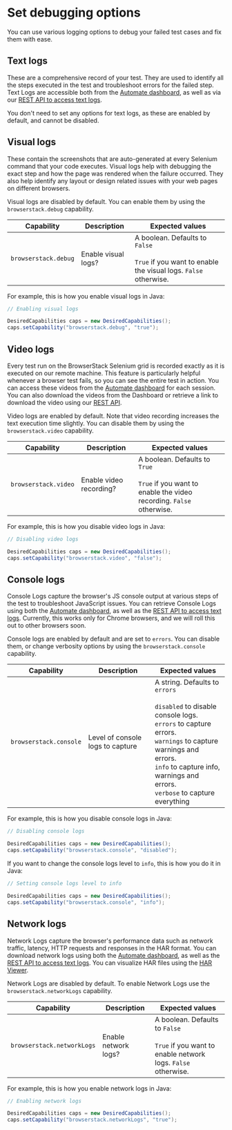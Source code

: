 # Set debugging options

You can use various logging options to debug your failed test cases and fix them with ease.

## Text logs
These are a comprehensive record of your test. They are used to identify all the steps executed in the test and troubleshoot errors for the failed step. Text Logs are accessible both from the [Automate dashboard](https://automate.browserstack.com/dashboard), as well as via our [REST API to access text logs](https://www.browserstack.com/automate/rest-api).

You don't need to set any options for text logs, as these are enabled by default, and cannot be disabled.

## Visual logs
These contain the screenshots that are auto-generated at every Selenium command that your code executes. Visual logs help with debugging the exact step and how the page was rendered when the failure occurred. They also help identify any layout or design related issues with your web pages on different browsers.

Visual logs are disabled by default. You can enable them by using the `browserstack.debug` capability.

| Capability | Description | Expected values |
| ---------- | ----------- | --------------- |
| `browserstack.debug`  | Enable visual logs? | A boolean. Defaults to `False` <br/><br/> `True` if you want to enable the visual logs. `False` otherwise. |

For example, this is how you enable visual logs in Java:

```java
// Enabling visual logs

DesiredCapabilities caps = new DesiredCapabilities();
caps.setCapability("browserstack.debug", "true");
```

## Video logs
Every test run on the BrowserStack Selenium grid is recorded exactly as it is executed on our remote machine. This feature is particularly helpful whenever a browser test fails, so you can see the entire test in action. You can access these videos from the [Automate dashboard](https://automate.browserstack.com/dashboard) for each session. You can also download the videos from the Dashboard or retrieve a link to download the video using our [REST API](https://www.browserstack.com/automate/rest-api).

Video logs are enabled by default. Note that video recording increases the text execution time slightly. You can disable them by using the `browserstack.video` capability.

| Capability | Description | Expected values |
| ---------- | ----------- | --------------- |
| `browserstack.video`  | Enable video recording? | A boolean. Defaults to `True` <br/><br/> `True` if you want to enable the video recording. `False` otherwise. |

For example, this is how you disable video logs in Java:

```java
// Disabling video logs

DesiredCapabilities caps = new DesiredCapabilities();
caps.setCapability("browserstack.video", "false");
```

## Console logs
Console Logs capture the browser's JS console output at various steps of the test to troubleshoot JavaScript issues. You can retrieve Console Logs using both the [Automate dashboard](https://automate.browserstack.com/dashboard), as well as the [REST API to access text logs](https://www.browserstack.com/automate/rest-api). Currently, this works only for Chrome browsers, and we will roll this out to other browsers soon.

Console logs are enabled by default and are set to `errors`. You can disable them, or change verbosity options by using the `browserstack.console` capability.

| Capability | Description | Expected values |
| ---------- | ----------- | --------------- |
| `browserstack.console`  | Level of console logs to capture | A string. Defaults to `errors` <br/><br/> `disabled` to disable console logs.<br/> `errors` to capture errors.<br/> `warnings` to capture warnings and errors.<br/> `info` to capture info, warnings and errors.<br/> `verbose` to capture everything|

For example, this is how you disable console logs in Java:

```java
// Disabling console logs

DesiredCapabilities caps = new DesiredCapabilities();
caps.setCapability("browserstack.console", "disabled");
```

If you want to change the console logs level to `info`, this is how you do it in Java:

```java
// Setting console logs level to info

DesiredCapabilities caps = new DesiredCapabilities();
caps.setCapability("browserstack.console", "info");
```

## Network logs
Network Logs capture the browser's performance data such as network traffic, latency, HTTP requests and responses in the HAR format. You can download network logs using both the [Automate dashboard](https://automate.browserstack.com/dashboard), as well as the [REST API to access text logs](https://www.browserstack.com/automate/rest-api). You can visualize HAR files using the [HAR Viewer](http://www.softwareishard.com/har/viewer/).

Network Logs are disabled by default. To enable Network Logs use the `browserstack.networkLogs` capability.

| Capability | Description | Expected values |
| ---------- | ----------- | --------------- |
| `browserstack.networkLogs`  | Enable network logs? | A boolean. Defaults to `False` <br/><br/> `True` if you want to enable network logs. `False` otherwise. |

For example, this is how you enable network logs in Java:

```java
// Enabling network logs

DesiredCapabilities caps = new DesiredCapabilities();
caps.setCapability("browserstack.networkLogs", "true");
```
